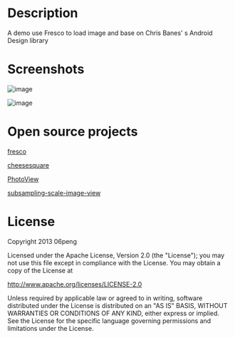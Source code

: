 # Description
A demo use Fresco to load image and base on Chris Banes' s Android Design library

# Screenshots

![image](https://github.com/06peng/FrescoDemo/row/master/screeshots/device-2015-06-26-160956.png)

![image](https://github.com/06peng/FrescoDemo/row/master/screeshots/device-2015-06-26-161029.png)

# Open source projects

<p><a href="https://github.com/facebook/fresco">fresco</a>

<p><a href="https://github.com/chrisbanes/cheesesquare">cheesesquare</a>

<p><a href="https://github.com/chrisbanes/PhotoView">PhotoView</a>

<p><a href="https://github.com/davemorrissey/subsampling-scale-image-view">subsampling-scale-image-view</a>

# License

Copyright 2013 06peng

Licensed under the Apache License, Version 2.0 (the "License");
you may not use this file except in compliance with the License.
You may obtain a copy of the License at

   http://www.apache.org/licenses/LICENSE-2.0

Unless required by applicable law or agreed to in writing, software
distributed under the License is distributed on an "AS IS" BASIS,
WITHOUT WARRANTIES OR CONDITIONS OF ANY KIND, either express or implied.
See the License for the specific language governing permissions and
limitations under the License.